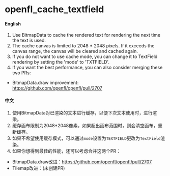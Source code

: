 # openfl_cache_textfield
#### English
1. Use BitmapData to cache the rendered text for rendering the next time the text is used.
2. The cache canvas is limited to 2048 * 2048 pixels. If it exceeds the canvas range, the canvas will be cleared and cached again.
3. If you do not want to use cache mode, you can change it to TextField rendering by setting the 'mode' to 'TXTFIELD'.
4. If you want the best performance, you can also consider merging these two PRs:
- BitmapData.draw improvement: https://github.com/openfl/openfl/pull/2707

#### 中文
1. 使用BitmapData对已渲染的文本进行缓存，以便下次文本使用时，进行渲染。
2. 缓存画布限制为2048*2048像素，如果超出画布范围时，则会清空画布，重新缓存。
3. 如果不希望使用缓存模式，可以通过`mode`设置为`TEXTFIELD`更改为`TextField`渲染。
4. 如果你想得到最佳的性能，还可以考虑合并这两个PR：
- BitmapData.draw改进：https://github.com/openfl/openfl/pull/2707
- Tilemap改进：(未创建PR)

